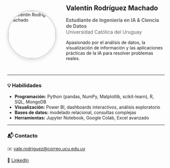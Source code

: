 <div style="display: flex; align-items: center; gap: 30px; margin-bottom: 30px; flex-wrap: wrap;">
  <div style="flex-shrink: 0;">
    <img src="/assets/foto-perfil.jpg" alt="Valentín Rodríguez Machado" 
         style="width: 150px; height: 150px; border-radius: 50%; object-fit: cover; 
                border: 4px solid #e0e0e0; box-shadow: 0 4px 12px rgba(0,0,0,0.1);">
  </div>
  <div style="flex: 1;">
    <h2 style="margin-top: 0;">Valentín Rodríguez Machado</h2>
    <p style="font-size: 1.1em; color: #666; margin-bottom: 15px;">
      <strong>Estudiante de Ingeniería en IA & Ciencia de Datos</strong><br>
      Universidad Católica del Uruguay
    </p>
    <p>
      Apasionado por el análisis de datos, la visualización de información y las aplicaciones prácticas 
      de la IA para resolver problemas reales.
    </p>
  </div>
</div>

---

### 💡 Habilidades  
- **Programación:** Python (pandas, NumPy, Matplotlib, scikit-learn), R, SQL, MongoDB  
- **Visualización:** Power BI, dashboards interactivos, análisis exploratorio  
- **Bases de datos:** modelado relacional, consultas complejas  
- **Herramientas:** Jupyter Notebook, Google Colab, Excel avanzado  

---

### 📬 Contacto  
✉️ [vale.rodriguez@correo.ucu.edu.uy](mailto:vale.rodriguez@correo.ucu.edu.uy)  

🔗 [LinkedIn](https://www.linkedin.com/in/valent%C3%ADn-rodr%C3%ADguez-machado-39a315242/)
